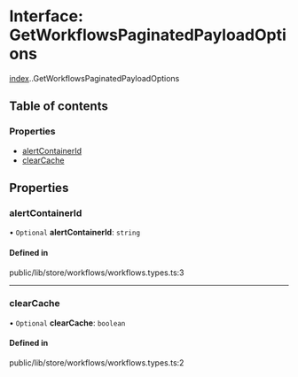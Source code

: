 # Interface: GetWorkflowsPaginatedPayloadOptions

[index](../wiki/index).[<internal>](../wiki/index.%3Cinternal%3E).GetWorkflowsPaginatedPayloadOptions

## Table of contents

### Properties

- [alertContainerId](../wiki/index.%3Cinternal%3E.GetWorkflowsPaginatedPayloadOptions#alertcontainerid-1)
- [clearCache](../wiki/index.%3Cinternal%3E.GetWorkflowsPaginatedPayloadOptions#clearcache-1)

## Properties

### alertContainerId

• `Optional` **alertContainerId**: `string`

#### Defined in

public/lib/store/workflows/workflows.types.ts:3

___

### clearCache

• `Optional` **clearCache**: `boolean`

#### Defined in

public/lib/store/workflows/workflows.types.ts:2

